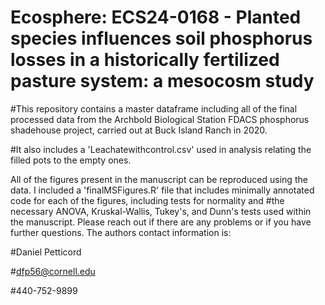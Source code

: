 # Ecosphere:  ECS24-0168 - Planted species influences soil phosphorus losses in a historically fertilized pasture system: a mesocosm study
#This repository contains a master dataframe including all of the final processed data from the Archbold Biological Station FDACS phosphorus shadehouse project, 
carried out at Buck Island Ranch in 2020. 

#It also includes a 'Leachatewithcontrol.csv' used in analysis relating the filled pots to the empty ones. 

All of the figures present in the manuscript can be reproduced using the data. I included a 'finalMSFigures.R' file that includes minimally annotated code for each of the figures, including tests for normality and #the necessary ANOVA, Kruskal-Wallis, Tukey's, and Dunn's tests used within the manuscript. Please reach out if there are any problems or if you have further questions. The authors contact information is: 


#Daniel Petticord


#dfp56@cornell.edu


#440-752-9899
